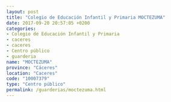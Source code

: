 ```yaml
---
layout: post
title: "Colegio de Educación Infantil y Primaria MOCTEZUMA"
date: 2017-09-20 20:57:05 +0200
categories:
- Colegio de Educación Infantil y Primaria
- caceres
- caceres
- Centro público
- guarderia
name: "MOCTEZUMA"
province: "Cáceres"
location: "Caceres"
code: "10007379"
type: "Centro público"
permalink: /guarderias/moctezuma.html
---
```

